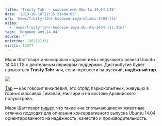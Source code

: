 ```yaml
---
title: 'Trusty Tahr — кодовое имя Ubuntu 14.04 LTS'
date: '2013-10-18T22:35:31+04:00'
uri: 'news/trusty-tahr-kodovoe-imya-ubuntu-1404-lts'
alias: 
  - 'news/trusty-tahr-kodovoe-imya-ubuntu-1404-lts.html'
tags: 'Кодовое имя,14.04'
source: ''
unixtime: 1382121331
visits: 14377
---
```

Марк Шаттлворт анонсировал кодовое имя следующего релиза Ubuntu 14.04 LTS с длительным периодом поддержки. Дистрибутив будет называться **Trusty Tahr** или, если перевести на русский, **надёжный тар**.

[![](img/2013/10/18/22-00/3847686934.jpg)](img/2013/10/18/22-00/3847686934.jpg)

[Тар](http://ru.wikipedia.org/wiki/%D0%A2%D0%B0%D1%80%D1%8B) — как говорит википедия, это отряд парнокопытных, живущих в горных массивах Гималай, Нилгири и на востоке Аравийского полуострова.

Марк Шаттлворт [пишет](http://www.markshuttleworth.com/archives/1295), что такие «не спотыкающиеся» животные отлично подходят для описания консервативного выпуска Ubuntu 14.04, ориентированного на надёжность, качество и производительность.
